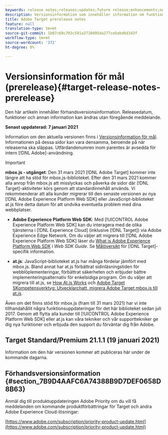 ```yaml
---
keywords: release notes;releases;updates;future release;enhancements;new features;fixes;updates
description: Versionsinformation som innehåller information om funktioner, förbättringar och korrigeringar för de senaste eller kommande DNL Adobe Target-versionerna.
title: Adobe Target prerelease notes
feature: null
translation-type: tm+mt
source-git-commit: 1b07c69c703c591a3710495da277ce5ebd6d343f
workflow-type: tm+mt
source-wordcount: '372'
ht-degree: 0%

---
```



# Versionsinformation för mål (prerelease){#target-release-notes-prerelease}

Den här artikeln innehåller förhandsversionsinformation. Releasedatum, funktioner och annan information kan ändras utan föregående meddelande.

**Senast uppdaterad: 7 januari 2021**

Information om den aktuella versionen finns i [Versionsinformation för mål](release-notes.md). Informationen på dessa sidor kan vara densamma, beroende på när releaserna ska släppas. Utfärdandenumren inom parentes är avsedda för intern [!DNL Adobe]-användning.

>[!IMPORTANT]
>
>**mbox.js - utgånget**: Den 31 mars 2021  [!DNL Adobe Target] kommer inte längre att ha stöd för mbox.js-biblioteket. Efter den 31 mars 2021 kommer alla anrop från mbox.js att misslyckas och påverka de sidor där [!DNL Target]-aktiviteter körs genom att standardinnehåll används. Vi rekommenderar att alla kunder migrerar till den senaste versionen av nya [!DNL Adobe Experience Platform Web SDK] eller JavaScript-biblioteket at.js före detta datum för att undvika eventuella problem med dina webbplatser.
>
>* **Adobe Experience Platform Web SDK**: Med  [!UICONTROL Adobe Experience Platform Web SDK] kan du interagera med de olika tjänsterna i  [!DNL Experience Cloud] (inklusive  [!DNL Target]) via Adobe Experience Edge Network. Om du väljer att migrera till [!DNL Adobe Experience Platform Web SDK] läser du [What is Adobe Experience Platform Web SDK](https://experienceleague.adobe.com/docs/experience-platform/edge/home.html) i *Web SDK Guide*. Se [Målöversikt](https://experienceleague.adobe.com/docs/experience-platform/edge/personalization/adobe-target/target-overview.html) för [!DNL Target]-specifik information.
   >
   >
* **at.js**: JavaScript-biblioteket at.js har många fördelar jämfört med mbox.js. Bland annat har at.js förbättrat sidinläsningstiden för webblöplementeringar, förbättrat säkerheten och erbjuder bättre implementeringsalternativ för enkelsidiga program. Om du väljer att migrera till at.js, se [How At.js Works](/help/c-implementing-target/c-implementing-target-for-client-side-web/c-how-atjs-works/how-atjs-works.md) och [Adobe Target SKompetensverktyg: Utvecklarchatt, migrera Adobe Target mbox.js till at.js](https://seminars.adobeconnect.com/ptdo6mfo6qn6/?proto=true).
>
>
Även om det finns stöd för mbox.js (fram till 31 mars 2021) har vi inte tillhandahållit några funktionsuppdateringar för det här biblioteket sedan juli 2017. Genom att flytta alla kunder till [!UICONTROL Adobe Experience Platform Web SDK] eller at.js kan våra tekniker och vår supporttekniker ge dig nya funktioner och erbjuda den support du förväntar dig från Adobe.

## Target Standard/Premium 21.1.1 (19 januari 2021)

Information om den här versionen kommer att publiceras här under de kommande dagarna.

## Förhandsversionsinformation {#section_7B9D4AAFC6A74388B9D7DEF0658D8B63}

Anmäl dig till produktuppdateringen Adobe Priority om du vill få meddelanden om kommande produktförbättringar för Target och andra Adobe Experience Cloud-lösningar:

[https://www.adobe.com/subscription/priority-product-update.html](https://www.adobe.com/subscription/priority-product-update.html)
